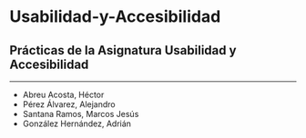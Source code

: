 # Usabilidad-y-Accesibilidad
## Prácticas de la Asignatura Usabilidad y Accesibilidad

* * *

* Abreu Acosta, Héctor
* Pérez Álvarez, Alejandro
* Santana Ramos, Marcos Jesús
* González Hernández, Adrián
